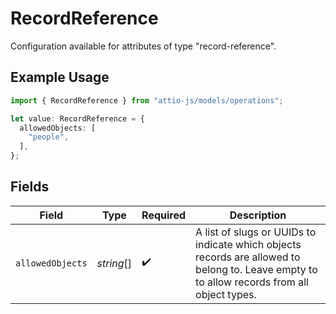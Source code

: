 # RecordReference

Configuration available for attributes of type "record-reference".

## Example Usage

```typescript
import { RecordReference } from "attio-js/models/operations";

let value: RecordReference = {
  allowedObjects: [
    "people",
  ],
};
```

## Fields

| Field                                                                                                                                       | Type                                                                                                                                        | Required                                                                                                                                    | Description                                                                                                                                 |
| ------------------------------------------------------------------------------------------------------------------------------------------- | ------------------------------------------------------------------------------------------------------------------------------------------- | ------------------------------------------------------------------------------------------------------------------------------------------- | ------------------------------------------------------------------------------------------------------------------------------------------- |
| `allowedObjects`                                                                                                                            | *string*[]                                                                                                                                  | :heavy_check_mark:                                                                                                                          | A list of slugs or UUIDs to indicate which objects records are allowed to belong to. Leave empty to to allow records from all object types. |